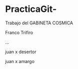 # PracticaGit-
Trabajo del GABINETA COSMICA

Franco Trifiro





...


juan x desertor








juan x amargo

